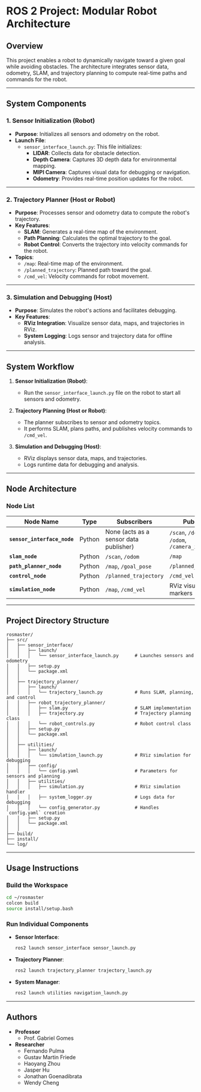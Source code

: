 # ROS 2 Project: Modular Robot Architecture

## **Overview**
This project enables a robot to dynamically navigate toward a given goal while avoiding obstacles. The architecture integrates sensor data, odometry, SLAM, and trajectory planning to compute real-time paths and commands for the robot.

---

## **System Components**

### **1. Sensor Initialization (Robot)**
- **Purpose**: Initializes all sensors and odometry on the robot.
- **Launch File**:
  - `sensor_interface_launch.py`: This file initializes:
    - **LIDAR**: Collects data for obstacle detection.
    - **Depth Camera**: Captures 3D depth data for environmental mapping.
    - **MIPI Camera**: Captures visual data for debugging or navigation.
    - **Odometry**: Provides real-time position updates for the robot.

---

### **2. Trajectory Planner (Host or Robot)**
- **Purpose**: Processes sensor and odometry data to compute the robot's trajectory.
- **Key Features**:
  - **SLAM**: Generates a real-time map of the environment.
  - **Path Planning**: Calculates the optimal trajectory to the goal.
  - **Robot Control**: Converts the trajectory into velocity commands for the robot.
- **Topics**:
  - `/map`: Real-time map of the environment.
  - `/planned_trajectory`: Planned path toward the goal.
  - `/cmd_vel`: Velocity commands for robot movement.

---

### **3. Simulation and Debugging (Host)**
- **Purpose**: Simulates the robot's actions and facilitates debugging.
- **Key Features**:
  - **RViz Integration**: Visualize sensor data, maps, and trajectories in RViz.
  - **System Logging**: Logs sensor and trajectory data for offline analysis.

---

## **System Workflow**

1. **Sensor Initialization (Robot)**:
   - Run the `sensor_interface_launch.py` file on the robot to start all sensors and odometry.

2. **Trajectory Planning (Host or Robot)**:
   - The planner subscribes to sensor and odometry topics.
   - It performs SLAM, plans paths, and publishes velocity commands to `/cmd_vel`.

3. **Simulation and Debugging (Host)**:
   - RViz displays sensor data, maps, and trajectories.
   - Logs runtime data for debugging and analysis.

---

## **Node Architecture**

### **Node List**

| **Node Name**            | **Type**  | **Subscribers**                                  | **Publishers**                           |
|---------------------------|-----------|--------------------------------------------------|------------------------------------------|
| **`sensor_interface_node`** | Python   | None (acts as a sensor data publisher)          | `/scan`, `/depth_image`, `/odom`, `/camera_image` |
| **`slam_node`**            | Python   | `/scan`, `/odom`                                | `/map`                                   |
| **`path_planner_node`**    | Python   | `/map`, `/goal_pose`                            | `/planned_trajectory`                   |
| **`control_node`**         | Python   | `/planned_trajectory`                           | `/cmd_vel`                               |
| **`simulation_node`**      | Python   | `/map`, `/cmd_vel`                              | RViz visualization markers              |

---

## **Project Directory Structure**
```plaintext
rosmaster/
├── src/
│   ├── sensor_interface/
│   │   ├── launch/
│   │   │   └── sensor_interface_launch.py      # Launches sensors and odometry
│   │   ├── setup.py
│   │   └── package.xml
│   │
│   ├── trajectory_planner/
│   │   ├── launch/
│   │   │   └── trajectory_launch.py            # Runs SLAM, planning, and control
│   │   ├── robot_trajectory_planner/
│   │   │   ├── slam.py                         # SLAM implementation
│   │   │   ├── trajectory.py                   # Trajectory planning class
│   │   │   └── robot_controls.py               # Robot control class
│   │   ├── setup.py
│   │   └── package.xml
│   │
│   ├── utilities/
│   │   ├── launch/
│   │   │   └── simulation_launch.py            # RViz simulation for debugging
│   │   ├── config/
│   │   │   └── config.yaml                     # Parameters for sensors and planning
│   │   ├── utilities/
│   │   │   ├── simulation.py                   # RViz simulation handler
│   │   │   ├── system_logger.py                # Logs data for debugging
│   │   │   └── config_generator.py             # Handles `config.yaml` creation
│   │   ├── setup.py
│   │   └── package.xml
│   │
├── build/
├── install/
└── log/
```
---

## **Usage Instructions**

### **Build the Workspace**
```bash
cd ~/rosmaster
colcon build
source install/setup.bash
```

### **Run Individual Components**
- **Sensor Interface**:
  ```bash
  ros2 launch sensor_interface sensor_launch.py
  ```
- **Trajectory Planner**:
  ```bash
  ros2 launch trajectory_planner trajectory_launch.py
  ```
- **System Manager**:
  ```bash
  ros2 launch utilities navigation_launch.py
  ```
---

## **Authors**
- **Professor**
    - Prof. Gabriel Gomes
- **Researcher**
    - Fernando Pulma
    - Gustav Martin Friede
    - Haoyang Zhou
    - Jasper Hu
    - Jonathan Goenadibrata
    - Wendy Cheng